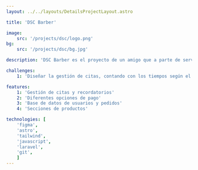 ```yaml
---
layout: ../../layouts/DetailsProjectLayout.astro

title: 'DSC Barber'

image:
    src: '/projects/dsc/logo.png'
bg: 
    src: '/projects/dsc/bg.jpg'

description: 'DSC Barber es el proyecto de un amigo que a parte de servicio de barbería, también vende camisetas y sudaderas con sus logos.'

challenges:
    1: 'Diseñar la gestión de citas, contando con los tiempos según el servicio con posibilidad de personalizar con usuarios para optimizar el día.'

features:
    1: 'Gestión de citas y recordatorios'
    2: 'Diferentes opciones de pago'
    3: 'Base de datos de usuarios y pedidos'
    4: 'Secciones de productos'

technologies: [
    'figma', 
    'astro', 
    'tailwind', 
    'javascript',
    'laravel',
    'git',
    ]
---
```

